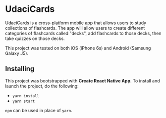 # UdaciCards

UdaciCards is a cross-platform mobile app that allows users to study collections of flashcards. The app will allow users to create different categories of flashcards called "decks", add flashcards to those decks, then take quizzes on those decks.

This project was tested on both iOS (iPhone 6s) and Android (Samsung Galaxy J5).

## Installing

This project was bootstrapped with **Create React Native App**. To install and launch the project, do the following:
* `yarn install`
* `yarn start`

`npm` can be used in place of `yarn`.

